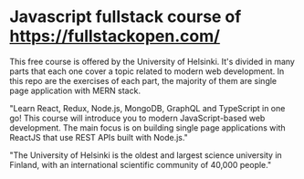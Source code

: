# Javascript fullstack course of https://fullstackopen.com/
This free course is offered by the University of Helsinki. It's divided in many parts that each one cover a topic related to modern web development. In this repo are the exercises of each part, the majority of them are single page application with MERN stack.

"Learn React, Redux, Node.js, MongoDB, GraphQL and TypeScript in one go! This course will introduce you to modern JavaScript-based web development. The main focus is on building single page applications with ReactJS that use REST APIs built with Node.js."

"The University of Helsinki is the oldest and largest science university in Finland, with an international scientific community of 40,000 people."

